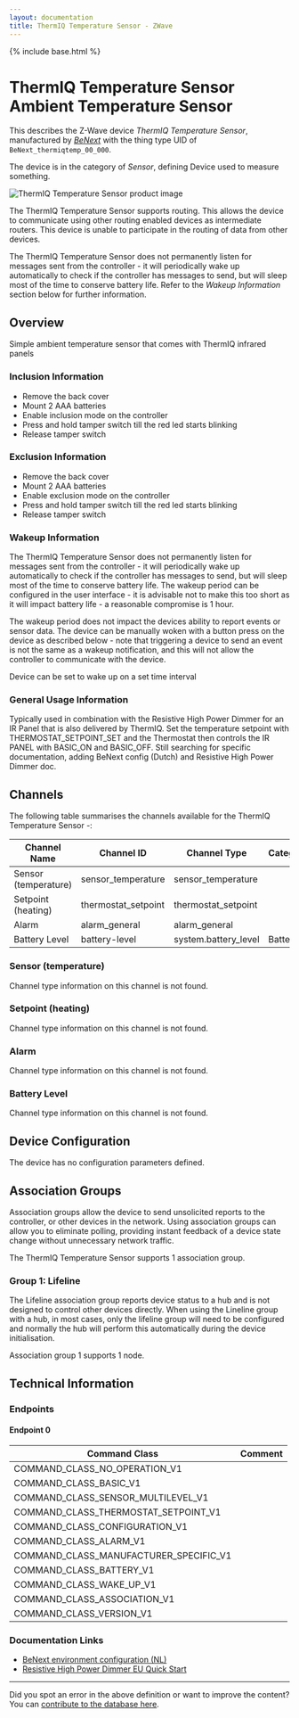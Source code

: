 ```yaml
---
layout: documentation
title: ThermIQ Temperature Sensor - ZWave
---
```


{% include base.html %}

# ThermIQ Temperature Sensor Ambient Temperature Sensor
This describes the Z-Wave device *ThermIQ Temperature Sensor*, manufactured by *[BeNext](http://www.benext.eu/)* with the thing type UID of ```BeNext_thermiqtemp_00_000```.

The device is in the category of *Sensor*, defining Device used to measure something.

![ThermIQ Temperature Sensor product image](https://opensmarthouse.org/assets/zwave/attachments/1172/DS-Thermostat-cut-spacing-1024x1024-png-110x110-q70.png)


The ThermIQ Temperature Sensor supports routing. This allows the device to communicate using other routing enabled devices as intermediate routers.  This device is unable to participate in the routing of data from other devices.

The ThermIQ Temperature Sensor does not permanently listen for messages sent from the controller - it will periodically wake up automatically to check if the controller has messages to send, but will sleep most of the time to conserve battery life. Refer to the *Wakeup Information* section below for further information.

## Overview

Simple ambient temperature sensor that comes with ThermIQ infrared panels

### Inclusion Information

  * Remove the back cover
  * Mount 2 AAA batteries
  * Enable inclusion mode on the controller
  * Press and hold tamper switch till the red led starts blinking
  * Release tamper switch

### Exclusion Information

  * Remove the back cover
  * Mount 2 AAA batteries
  * Enable exclusion mode on the controller
  * Press and hold tamper switch till the red led starts blinking
  * Release tamper switch

### Wakeup Information

The ThermIQ Temperature Sensor does not permanently listen for messages sent from the controller - it will periodically wake up automatically to check if the controller has messages to send, but will sleep most of the time to conserve battery life. The wakeup period can be configured in the user interface - it is advisable not to make this too short as it will impact battery life - a reasonable compromise is 1 hour.

The wakeup period does not impact the devices ability to report events or sensor data. The device can be manually woken with a button press on the device as described below - note that triggering a device to send an event is not the same as a wakeup notification, and this will not allow the controller to communicate with the device.


Device can be set to wake up on a set time interval

### General Usage Information

Typically used in combination with the Resistive High Power Dimmer for an IR Panel that is also delivered by ThermIQ. Set the temperature setpoint with THERMOSTAT\_SETPOINT\_SET and the Thermostat then controls the IR PANEL with BASIC\_ON and BASIC\_OFF. Still searching for specific documentation, adding BeNext config (Dutch) and Resistive High Power Dimmer doc.

## Channels

The following table summarises the channels available for the ThermIQ Temperature Sensor -:

| Channel Name | Channel ID | Channel Type | Category | Item Type |
|--------------|------------|--------------|----------|-----------|
| Sensor (temperature) | sensor_temperature | sensor_temperature |  |  | 
| Setpoint (heating) | thermostat_setpoint | thermostat_setpoint |  |  | 
| Alarm | alarm_general | alarm_general |  |  | 
| Battery Level | battery-level | system.battery_level | Battery | Number |

### Sensor (temperature)
Channel type information on this channel is not found.

### Setpoint (heating)
Channel type information on this channel is not found.

### Alarm
Channel type information on this channel is not found.

### Battery Level
Channel type information on this channel is not found.



## Device Configuration

The device has no configuration parameters defined.

## Association Groups

Association groups allow the device to send unsolicited reports to the controller, or other devices in the network. Using association groups can allow you to eliminate polling, providing instant feedback of a device state change without unnecessary network traffic.

The ThermIQ Temperature Sensor supports 1 association group.

### Group 1: Lifeline

The Lifeline association group reports device status to a hub and is not designed to control other devices directly. When using the Lineline group with a hub, in most cases, only the lifeline group will need to be configured and normally the hub will perform this automatically during the device initialisation.

Association group 1 supports 1 node.

## Technical Information

### Endpoints

#### Endpoint 0

| Command Class | Comment |
|---------------|---------|
| COMMAND_CLASS_NO_OPERATION_V1| |
| COMMAND_CLASS_BASIC_V1| |
| COMMAND_CLASS_SENSOR_MULTILEVEL_V1| |
| COMMAND_CLASS_THERMOSTAT_SETPOINT_V1| |
| COMMAND_CLASS_CONFIGURATION_V1| |
| COMMAND_CLASS_ALARM_V1| |
| COMMAND_CLASS_MANUFACTURER_SPECIFIC_V1| |
| COMMAND_CLASS_BATTERY_V1| |
| COMMAND_CLASS_WAKE_UP_V1| |
| COMMAND_CLASS_ASSOCIATION_V1| |
| COMMAND_CLASS_VERSION_V1| |

### Documentation Links

* [BeNext environment configuration (NL)](https://www.opensmarthouse.org/zwavedatabase/1172/Hoe-meld-ik-thermostaten-aan---ThermIQ.pdf)
* [Resistive High Power Dimmer EU Quick Start](https://www.opensmarthouse.org/zwavedatabase/1172/ir-paneel-dimmer.pdf)

---

Did you spot an error in the above definition or want to improve the content?
You can [contribute to the database here](https://www.opensmarthouse.org/zwavedatabase/1172).
